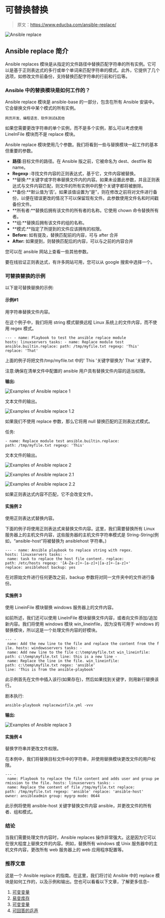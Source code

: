 # 可替换替换

> 原文：<https://www.educba.com/ansible-replace/>

![Ansible replace](img/9bdf50a0e72211aaff710838fecbf210.png)



## Ansible replace 简介

Ansible replaces 模块是从指定的文件路径中替换匹配字符串的所有实例。它可以是基于正则表达式的多行或单个单词来匹配字符串的模式。此外，它提供了几个选项，如修改文件前备份，支持替换匹配字符串的行前和行后等。

### Ansible 中的替换模块是如何工作的？

Ansible replace 模块是 ansible-base 的一部分，包含在所有 Ansible 安装中。它会替换文件中某个模式的所有实例。

<small>网页开发、编程语言、软件测试&其他</small>

如果您需要更改字符串的单个实例，而不是多个实例，那么可以考虑使用 LineInFile 模块而不是 replace 模块。

Ansible replace 模块使用几个参数。我们将看到一些与替换模块一起工作的基本但重要的参数。

*   **路径**:目标文件的路径。在 Ansible 版之前，它被命名为 dest、destfile 和 name。
*   **Regexp** :寻找文件内容的正则表达式，基于它，文件内容被替换。
*   **替换:**关键字或字符串替换文件内的内容。如果未设置此参数，并且正则表达式与文件内容匹配，则文件的所有实例中的整个关键字都将被删除。
*   **备份:**默认值为‘否’。如果该值设置为“是”，则在修改之前将对文件进行备份，以便在错误更改的情况下可以保留现有文件。此参数使用文件名和时间戳备份文件。
*   **所有者:**替换后拥有该文件的所有者的名称。它使用 chown 命令替换所有者。
*   **组:**替换后拥有该文件的组的名称。
*   **模式:**指定了所提到的文件应该拥有的权限。
*   **Before:** 如有提及，替换匹配前的内容，可与 after 合并
*   **After:** 如果提到，则替换匹配后的内容，可以与之前的内容合并

您可以在 ansible 网站上查看一些其他参数。

要在线验证正则表达式，有许多网站可用，您可以从 google 搜索中选择一个。

### 可替换替换的示例

以下是可替换替换的示例:

#### 示例#1

用字符串替换文件内容。

在这个例子中，我们将用 string 模式替换远程 Linux 系统上的文件内容，而不使用 regex 模式。

`---
- name: Playbook to test the ansible replace module
hosts: linuxservers
tasks:
- name: Replace module test
ansible.builtin.replace:
path: /tmp/myfile.txt
regexp: 'This'
replace: 'That'`

上面的例子将把文件/tmp/myfile.txt 中的' This '关键字替换为' That '关键字。

注意:确保在清单文件中配置的 ansible 用户具有替换文件内容的适当权限。

**输出:**

![Examples of Ansible replace 1](img/c64628422455d3a65144430ae71b9045.png)



文本文件的输出。

![Examples of Ansible replace 1.2](img/25b2f8d72083876ee91b8b522d827213.png)



如果我们不使用 replace 参数，那么它将用 null 替换匹配的正则表达式模式。

任务:

`- name: Replace module test
ansible.builtin.replace:
path: /tmp/myfile.txt
regexp: 'This'`

文本文件的输出。

![Examples of Ansible replace 2](img/50885dd651a89abefd8e1ec3919f515d.png)



![Examples of Ansible replace 2.1](img/ab0f8adfcd60794f73fa68592d294aef.png)



![Examples of Ansible replace 2.2](img/b184928cc521299a529ef29ee2ec1503.png)



如果正则表达式内容不匹配，它不会改变文件。

#### 实施例 2

使用正则表达式替换内容。

下面的例子将使用正则表达式来替换文件内容。这里，我们需要替换所有 Linux 服务器上的主机文件内容，这些服务器的主机文件字符串模式是 String-String(例如，“ansible-host”将被替换为 ansiblehost 字符串。)

`---
- name: Ansible playbook to replace string with regex.
hosts: linuxservers
tasks:
- name: task to replace the host file content.
replace:
path: /etc/hosts
regexp: '[A-Za-z]+-[a-z]+|[a-z]+-[a-z]+'
replace: ansiblehost
backup: yes`

在对原始文件进行任何更改之前，backup 参数将对同一文件夹中的文件进行备份。

#### 实施例 3

使用 LineinFile 模块替换 windows 服务器上的文件内容。

如前所述，我们还可以使用 LineInFile 模块替换文件内容，或者向文件添加/追加新内容。我们将使用 windows 模块 win_lineinfile，因为没有可用于 windows 的替换模块，所以这是一个处理文件内容的好模块。

`---
- name: Add the new line to the file and replace the content from the file.
hosts: windowsservers
tasks:
- name: Add new line to the file c:\temp\myfile.txt
win_lineinfile:
path: c:\temp\myfile.txt
line: this is a new line
- name: Replace the line in the file.
win_lineinfile:
path: c:\temp\myfile.txt
regex: 'ansible'
line: 'This is from the ansible-playbook'`

此示例首先在文件中插入该行(如果存在)，然后如果找到关键字，则用新行替换该行。

剧本执行:

`ansible-playbook replacewinfile.yml -vvv`

**输出:**

![Examples of Ansible replace 3](img/28693a4ea49e9899f13b769c743088c1.png)



#### 实施例 4

替换字符串并更改文件权限。

在本例中，我们将替换目标文件中的字符串，并使用替换模块更改文件的用户权限。

`---
- name: Playbook to replace the file content and adds user and group permission to the file.
hosts: linuxservers
tasks:
- name: Replace the content of file /tmp/myfile.txt
replace:
path: /tmp/myfile.txt
regexp: 'ansible'
replace: 'ansible-host'
owner: ansibleadmin
group: mygrp
mode: 0644`

此示例将使用 ansible-host 关键字替换文件内容 ansible，并更改文件的所有者、组和模式。

### 结论

当我们需要处理文件内容时，Ansible replaces 操作非常强大。这是因为它可以在很大程度上替换文件的内容。例如，替换所有 windows 或 Unix 服务器中的主机文件内容，更改所有 web 服务器上的 web 应用程序配置等。

### 推荐文章

这是一个 Ansible replace 的指南。在这里，我们将讨论 Ansible 中的 replace 模块是如何工作的，以及示例和输出。您也可以看看以下文章，了解更多信息–

1.  [可变变量](https://www.educba.com/ansible-variables/)
2.  [易变库存](https://www.educba.com/ansible-inventory/)
3.  [可变变量](https://www.educba.com/ansible-variables/)
4.  [可回答的乒声](https://www.educba.com/ansible-ping/)





